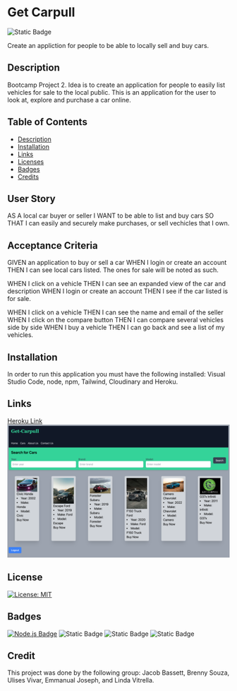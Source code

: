 # Get Carpull
![Static Badge](https://img.shields.io/badge/github-get--carpull-green)


Create an appliction for people to be able to locally sell and buy cars. 

## Description
Bootcamp Project 2.
Idea is to create an application for people to easily list vehicles for sale to the local public.
This is an application for the user to look at, explore and purchase a car online.

## Table of Contents
* [Description](#description)
* [Installation](#installation)
* [Links](#links)
* [Licenses](#license)
* [Badges](#badges)
* [Credits](#credits)

## User Story
AS A local car buyer or seller
I WANT to be able to list and buy cars
SO THAT I can easily and securely make purchases, or sell vechicles that I own.

## Acceptance Criteria
GIVEN an application to buy or sell a car
WHEN I login or create an account
THEN I can see local cars listed. The ones for sale will be noted as such.

WHEN I click on a vehicle
THEN I can see an expanded view of the car and description 
WHEN I login or create an account
THEN I see if the car listed is for sale.

WHEN I click on a vehicle
THEN I can see the name and email of the seller
WHEN I click on the compare button
THEN I can compare several vehicles side by side
WHEN I buy a vehicle
THEN I can go back and see a list of my vehicles.


## Installation
In order to run this application you must have the following installed: Visual Studio Code, node, npm, Tailwind, Cloudinary and Heroku.

## Links
[Heroku Link](https://git.heroku.com/get-carpull.git)
![Heroku Deployment](/public/img/HerokuDeployment.png)

## License
[![License: MIT](https://img.shields.io/badge/License-MIT-green.svg)](https://opensource.org/licenses/MIT)

## Badges
[![Node.js Badge](https://img.shields.io/badge/Node.js-393?logo=nodedotjs&logoColor=fff&style=flat)](https://nodejs.org/en) 
![Static Badge](https://img.shields.io/badge/npm-blue)
![Static Badge](https://img.shields.io/badge/Tailwind-purple)
![Static Badge](https://img.shields.io/badge/Coudinary-blue)


## Credit
This project was done by the following group: Jacob Bassett,  Brenny Souza, Ulises Vivar, Emmanual Joseph, and Linda Vitrella.

